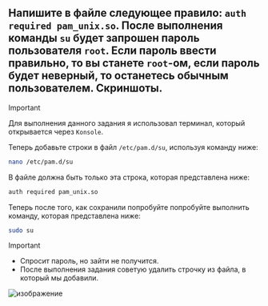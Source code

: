 ## Напишите в файле следующее правило: `auth required pam_unix.so`. После выполнения команды `su` будет запрошен пароль пользователя `root`. Если пароль ввести правильно, то вы станете `root`-ом, если пароль будет неверный, то останетесь обычным пользователем. Скриншоты.

> [!IMPORTANT]
> Для выполнения данного задания я использовал терминал, который открывается через `Konsole`.

Теперь добавьте строки в файл `/etc/pam.d/su`, используя команду ниже:

```bash
nano /etc/pam.d/su
```

В файле должна быть только эта строка, которая представлена ниже:

```bash
auth required pam_unix.so 
```

Теперь после того, как сохранили попробуйте попробуйте выполнить команду, которая представлена ниже:

```bash
sudo su
```

> [!IMPORTANT]
> - Спросит пароль, но зайти не получится.
> - После выполнения задания советую удалить строчку из файла, в который мы добавили. 

![изображение](https://github.com/user-attachments/assets/9d140da5-20bd-4fbf-b419-c599824928fc)
